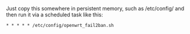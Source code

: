 Just copy this somewhere in persistent memory, such as /etc/config/ and then run it via a scheduled task like this:

```* * * * * /etc/config/openwrt_fail2ban.sh```
